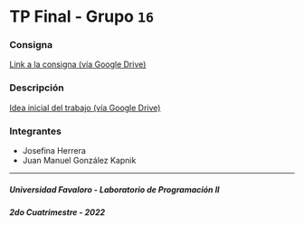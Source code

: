 # TP Final - Grupo `16`
### Consigna
[Link a la consigna (vía Google Drive)](https://drive.google.com/file/d/104o4lZKabi2PIANYULD0oRZNea_fW8Oc/view?usp=sharing)
### Descripción
[Idea inicial del trabajo (vía Google Drive)](https://drive.google.com/file/d/14Yj2VSvPL_lSwJQ_j_fFBQiVNr7O7a15/view?usp=sharing)
### Integrantes
- Josefina Herrera
- Juan Manuel González Kapnik
---
##### Universidad Favaloro - Laboratorio de Programación II
##### 2do Cuatrimestre - 2022
